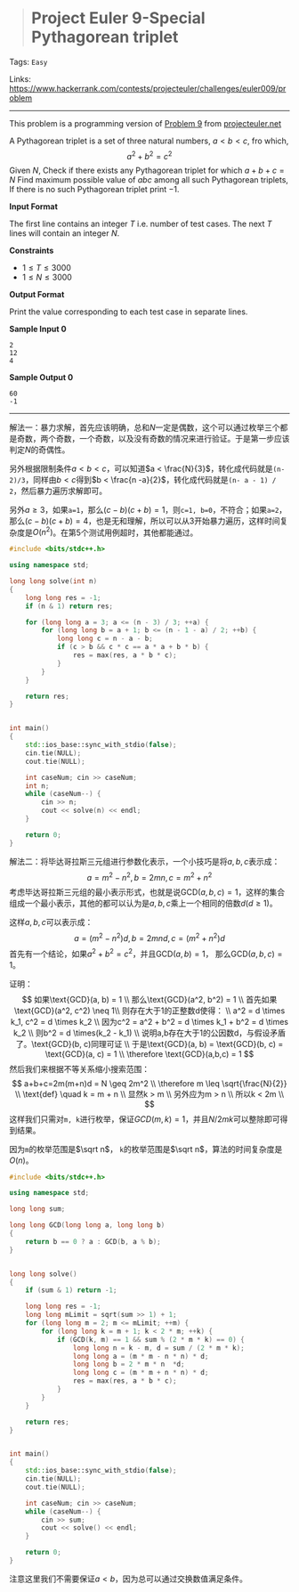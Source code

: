 > # Project Euler 9-Special Pythagorean triplet

Tags: `Easy`

Links: https://www.hackerrank.com/contests/projecteuler/challenges/euler009/problem

-----

This problem is a programming version of [Problem 9](https://projecteuler.net/problem=9) from [projecteuler.net](https://projecteuler.net/)

A Pythagorean triplet is a set of three natural numbers, $a < b < c$, fro which,
$$
a^2 + b^2 = c^2
$$
Given $N$, Check if there exists any Pythagorean triplet for which $a+b+c=N$
Find maximum possible value of $abc$ among all such Pythagorean triplets, If there is no such Pythagorean triplet print $-1$.

**Input Format**

The first line contains an integer $T$ i.e. number of test cases.
The next $T$ lines will contain an integer $N$.

**Constraints**

* $1 \leq T \leq 3000$
* $1 \leq N \leq 3000$

**Output Format**

Print the value corresponding to each test case in separate lines.

**Sample Input 0**

```
2
12
4
```

**Sample Output 0**

```
60
-1
```

-----

解法一：暴力求解，首先应该明确，总和$N$一定是偶数，这个可以通过枚举三个都是奇数，两个奇数，一个奇数，以及没有奇数的情况来进行验证。于是第一步应该判定$N$的奇偶性。

另外根据限制条件$a < b < c$，可以知道$a < \frac{N}{3}$，转化成代码就是`(n-2)/3`，同样由$b < c$得到$b < \frac{n -a}{2}$，转化成代码就是`(n- a - 1) / 2`，然后暴力遍历求解即可。

另外$a \geq 3$，如果`a=1`，那么$(c-b)(c+b) = 1$，则`c=1, b=0`，不符合；如果`a=2`，那么$(c-b)(c+b) = 4$，也是无和理解，所以可以从3开始暴力遍历，这样时间复杂度是$O(n^2)$。在第5个测试用例超时，其他都能通过。

```c++
#include <bits/stdc++.h>

using namespace std;

long long solve(int n)
{
    long long res = -1;
    if (n & 1) return res;

    for (long long a = 3; a <= (n - 3) / 3; ++a) {
        for (long long b = a + 1; b <= (n - 1 - a) / 2; ++b) {
            long long c = n - a - b;
            if (c > b && c * c == a * a + b * b) {
                res = max(res, a * b * c);
            }
        }
    }

    return res;
}


int main()
{
    std::ios_base::sync_with_stdio(false);
    cin.tie(NULL);
    cout.tie(NULL);

    int caseNum; cin >> caseNum;
    int n;
    while (caseNum--) {
        cin >> n;
        cout << solve(n) << endl;
    }

    return 0;
}
```

解法二：将毕达哥拉斯三元组进行参数化表示，一个小技巧是将$a, b, c$表示成：
$$
a = m ^2-n^2 , b = 2mn, c = m^2+n^2 
$$
考虑毕达哥拉斯三元组的最小表示形式，也就是说$\text{GCD}(a, b, c)=1$，这样的集合组成一个最小表示，其他的都可以认为是$a, b, c$乘上一个相同的倍数$d(d \geq 1)$。

这样$a, b, c$可以表示成：
$$
a = (m^2 - n^2)d, b = 2mnd, c = (m^2+n^2)d
$$
首先有一个结论，如果$a^2 + b^2 = c^2$，并且$\text{GCD}(a, b) = 1$， 那么$\text{GCD}(a, b, c) = 1$。

证明：
$$
如果\text{GCD}(a, b) = 1 \\
那么\text{GCD}(a^2, b^2) = 1 \\
首先如果\text{GCD}(a^2, c^2) \neq 1\\
则存在大于1的正整数d使得： \\
a^2 = d \times k_1, c^2 = d \times k_2 \\
因为c^2 = a^2 + b^2 = d \times k_1 + b^2 = d \times k_2 \\
则b^2 = d \times(k_2 - k_1) \\
说明a,b存在大于1的公因数d，与假设矛盾了。\text{GCD}(b, c)同理可证 \\
于是\text{GCD}(a, b) = \text{GCD}(b, c) = \text{GCD}(a, c) = 1 \\
\therefore \text{GCD}(a,b,c) = 1
$$
 然后我们来根据不等关系缩小搜索范围：
$$
a+b+c=2m(m+n)d = N \geq 2m^2 \\
\therefore m \leq \sqrt{\frac{N}{2}} \\
\text{def} \quad k = m + n \\
显然k > m \\
另外应为m > n \\
所以k < 2m \\
$$
这样我们只需对`m, k`进行枚举，保证$GCD(m, k)=1$，并且$N / 2mk$可以整除即可得到结果。

因为`m`的枚举范围是$\sqrt n$， `k`的枚举范围是$\sqrt n$，算法的时间复杂度是$O(n)$。

```c++
#include <bits/stdc++.h>

using namespace std;

long long sum;

long long GCD(long long a, long long b)
{
    return b == 0 ? a : GCD(b, a % b);
}


long long solve()
{
    if (sum & 1) return -1;

    long long res = -1;
    long long mLimit = sqrt(sum >> 1) + 1;
    for (long long m = 2; m <= mLimit; ++m) {
        for (long long k = m + 1; k < 2 * m; ++k) {
            if (GCD(k, m) == 1 && sum % (2 * m * k) == 0) {
                long long n = k - m, d = sum / (2 * m * k);
                long long a = (m * m - n * n) * d;
                long long b = 2 * m * n  *d;
                long long c = (m * m + n * n) * d;
                res = max(res, a * b * c);
            }
        }
    }

    return res;
}


int main()
{
    std::ios_base::sync_with_stdio(false);
    cin.tie(NULL);
    cout.tie(NULL);

    int caseNum; cin >> caseNum;
    while (caseNum--) {
        cin >> sum;
        cout << solve() << endl;
    }

    return 0;
}
```

注意这里我们不需要保证$a < b$，因为总可以通过交换数值满足条件。